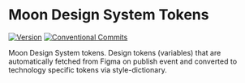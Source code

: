 # Moon Design System Tokens

[![Version](https://img.shields.io/pub/v/moon_tokens.svg)](https://pub.dev/packages/moon_tokens) [![Conventional Commits](https://img.shields.io/badge/Conventional%20Commits-1.0.0-%23FE5196?logo=conventionalcommits&logoColor=white)](https://conventionalcommits.org) 

Moon Design System tokens. Design tokens (variables) that are automatically fetched from Figma on publish event and converted to technology specific tokens via style-dictionary.


